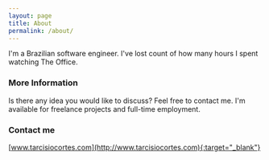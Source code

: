 ```yaml
---
layout: page
title: About
permalink: /about/
---
```


I'm a Brazilian software engineer. I've lost count of how many hours I spent watching The Office.

### More Information

Is there any idea you would like to discuss? Feel free to contact me.
I'm available for freelance projects and full-time employment.

### Contact me

[www.tarcisiocortes.com](http://www.tarcisiocortes.com){:target="_blank"}